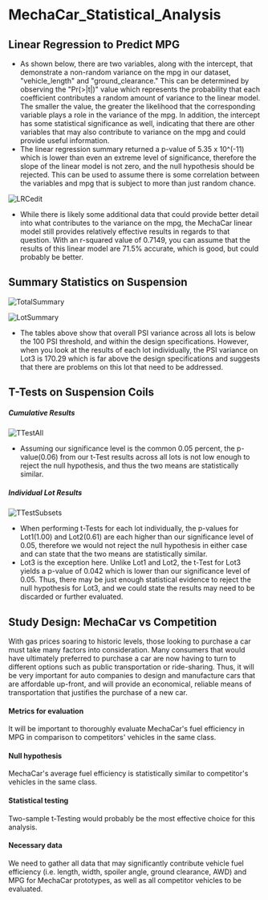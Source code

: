 # MechaCar_Statistical_Analysis

## Linear Regression to Predict MPG
* As shown below, there are two variables, along with the intercept, that demonstrate a non-random variance on the mpg in our dataset, "vehicle_length" and "ground_clearance."  This can be determined by observing the "Pr(>|t|)" value which represents the probability that each coefficient contributes a random amount of variance to the linear model.  The smaller the value, the greater the likelihood that the corresponding variable plays a role in the variance of the mpg.  In addition, the intercept has some statistical significance as well, indicating that there are other variables that may also contribute to variance on the mpg and could provide useful information.
* The linear regression summary returned a p-value of 5.35 x 10^(-11) which is lower than even an extreme level of significance, therefore the slope of the linear model is not zero, and the null hypothesis should be rejected.  This can be used to assume there is some correlation between the variables and mpg that is subject to more than just random chance.

![LRCedit](https://user-images.githubusercontent.com/93561592/161452809-8dbe4a99-2202-4560-a7a0-77d084849e77.png)

* While there is likely some additional data that could provide better detail into what contributes to the variance on the mpg, the MechaCar linear model still provides relatively effective results in regards to that question.  With an r-squared value of 0.7149, you can assume that the results of this linear model are 71.5% accurate, which is good, but could probably be better. 

## Summary Statistics on Suspension
![TotalSummary](https://user-images.githubusercontent.com/93561592/161884525-9e9aaf64-97a2-4961-86f3-f69ad0d0cb08.PNG)

![LotSummary](https://user-images.githubusercontent.com/93561592/161884451-23492919-31b3-4c45-be1f-07d97a0208bb.PNG)

* The tables above show that overall PSI variance across all lots is below the 100 PSI threshold, and within the design specifications.  However, when you look at the results of each lot individually, the PSI variance on Lot3 is 170.29 which is far above the design specifications and suggests that there are problems on this lot that need to be addressed.

## T-Tests on Suspension Coils
##### Cumulative Results
![TTestAll](https://user-images.githubusercontent.com/93561592/162588713-eb8c06f8-7dc5-4ed3-bb34-656a703b827b.PNG)
* Assuming our significance level is the common 0.05 percent, the p-value(0.06) from our t-Test results across all lots is not low enough to reject the null hypothesis, and thus the two means are statistically similar. 


##### Individual Lot Results
![TTestSubsets](https://user-images.githubusercontent.com/93561592/162589018-23f6387c-3c66-438f-a0d2-608e625d53d7.PNG)
* When performing t-Tests for each lot individually, the p-values for Lot1(1.00) and Lot2(0.61) are each higher than our significance level of 0.05, therefore we would not reject the null hypothesis in either case and can state that the two means are statistically similar.
* Lot3 is the exception here.  Unlike Lot1 and Lot2, the t-Test for Lot3 yields a p-value of 0.042 which is lower than our significance level of 0.05. Thus, there may be just enough statistical evidence to reject the null hypothesis for Lot3, and we could state the results may need to be discarded or further evaluated.

## Study Design: MechaCar vs Competition
With gas prices soaring to historic levels, those looking to purchase a car must take many factors into consideration.  Many consumers that would have ultimately preferred to purchase a car are now having to turn to different options such as public transportation or ride-sharing.  Thus, it will be very important for auto companies to design and manufacture cars that are affordable up-front, and will provide an economical, reliable means of transportation that justifies the purchase of a new car.

#### Metrics for evaluation
It will be important to thoroughly evaluate MechaCar's fuel efficiency in MPG in comparison to competitors' vehicles in the same class.

#### Null hypothesis
MechaCar's average fuel efficiency is statistically similar to competitor's vehicles in the same class.

#### Statistical testing
Two-sample t-Testing would probably be the most effective choice for this analysis.

#### Necessary data
We need to gather all data that may significantly contribute vehicle fuel efficiency (i.e. length, width, spoiler angle, ground clearance, AWD) and MPG for MechaCar prototypes, as well as all competitor vehicles to be evaluated.













